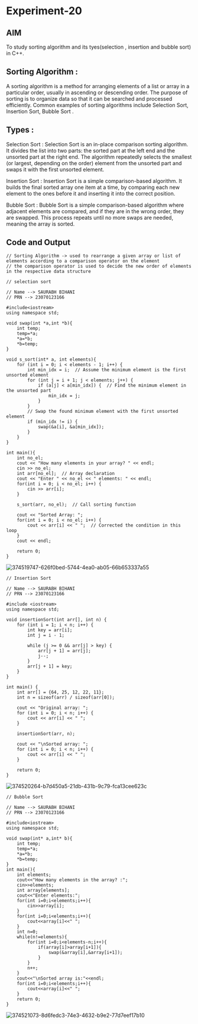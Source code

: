 # Experiment-20
## AIM 
To study sorting algorithm and its tyes(selection , insertion and bubble sort) in C++.

## Sorting Algorithm :
A sorting algorithm is a method for arranging elements of a list or array in a particular order, usually in ascending or descending order. The purpose of sorting is to organize data so that it can be searched and processed efficiently. Common examples of sorting algorithms include Selection Sort, Insertion Sort, Bubble Sort .

## Types :
Selection Sort : Selection Sort is an in-place comparison sorting algorithm. It divides the list into two parts: the sorted part at the left end and the unsorted part at the right end. The algorithm repeatedly selects the smallest (or largest, depending on the order) element from the unsorted part and swaps it with the first unsorted element.

Insertion Sort : Insertion Sort is a simple comparison-based algorithm. It builds the final sorted array one item at a time, by comparing each new element to the ones before it and inserting it into the correct position.

Bubble Sort : Bubble Sort is a simple comparison-based algorithm where adjacent elements are compared, and if they are in the wrong order, they are swapped. This process repeats until no more swaps are needed, meaning the array is sorted.
## Code and Output
```
// Sorting Algorithm -> used to rearrange a given array or list of elements according to a comparison operator on the element 
// the comparison operator is used to decide the new order of elements in the respective data structure 

// selection sort

// Name --> SAURABH BIHANI
// PRN --> 23070123166

#include<iostream>
using namespace std;

void swap(int *a,int *b){
    int temp;
    temp=*a;
    *a=*b;
    *b=temp;
}

void s_sort(int* a, int elements){
    for (int i = 0; i < elements - 1; i++) {
        int min_idx = i;  // Assume the minimum element is the first unsorted element
        for (int j = i + 1; j < elements; j++) {
            if (a[j] < a[min_idx]) {  // Find the minimum element in the unsorted part
                min_idx = j;
            }
        }
        // Swap the found minimum element with the first unsorted element
        if (min_idx != i) {
            swap(&a[i], &a[min_idx]);
        }
    }
}

int main(){
    int no_el;
    cout << "How many elements in your array? " << endl;
    cin >> no_el;
    int arr[no_el];  // Array declaration
    cout << "Enter " << no_el << " elements: " << endl;
    for(int i = 0; i < no_el; i++) {
        cin >> arr[i];
    }
    
    s_sort(arr, no_el);  // Call sorting function

    cout << "Sorted Array: ";
    for(int i = 0; i < no_el; i++) {
        cout << arr[i] << " ";  // Corrected the condition in this loop
    }
    cout << endl;

    return 0;
}
```
![374519747-626f0bed-5744-4ea0-ab05-66b653337a55](https://github.com/user-attachments/assets/afbfec1d-b33b-4fd6-80ca-36bf02ff420b)

```
// Insertion Sort 

// Name --> SAURABH BIHANI
// PRN --> 23070123166

#include <iostream>
using namespace std;

void insertionSort(int arr[], int n) {
    for (int i = 1; i < n; i++) {
        int key = arr[i];
        int j = i - 1;

        while (j >= 0 && arr[j] > key) {
            arr[j + 1] = arr[j];
            j--;
        }
        arr[j + 1] = key;
    }
}

int main() {
    int arr[] = {64, 25, 12, 22, 11};
    int n = sizeof(arr) / sizeof(arr[0]);

    cout << "Original array: ";
    for (int i = 0; i < n; i++) {
        cout << arr[i] << " ";
    }

    insertionSort(arr, n);

    cout << "\nSorted array: ";
    for (int i = 0; i < n; i++) {
        cout << arr[i] << " ";
    }

    return 0;
}
```
![374520264-b7d450a5-21db-431b-9c79-fca13cee623c](https://github.com/user-attachments/assets/1b5c4a8e-8648-422c-9b66-1f0cbd33498e)

```
// Bubble Sort 

// Name --> SAURABH BIHANI
// PRN --> 23070123166

#include<iostream>
using namespace std;

void swap(int* a,int* b){
    int temp;
    temp=*a;
    *a=*b;
    *b=temp;
}
int main(){
    int elements;
    cout<<"How many elements in the array? :";
    cin>>elements;
    int array[elements];
    cout<<"Enter elements:";
    for(int i=0;i<elements;i++){
        cin>>array[i];
    }
    for(int i=0;i<elements;i++){
        cout<<array[i]<<" ";
    }
    int n=0;
    while(n!=elements){
        for(int i=0;i<elements-n;i++){
            if(array[i]>array[i+1]){
                swap(&array[i],&array[i+1]);
            }
        }
        n++;
    }
    cout<<"\nSorted array is:"<<endl;
    for(int i=0;i<elements;i++){
        cout<<array[i]<<" ";
    }
    return 0;
}
```
![374521073-8d6fedc3-74e3-4632-b9e2-77d7eef17b10](https://github.com/user-attachments/assets/71d9ab7e-5ef8-451a-86fa-8c35b1aa7617)

